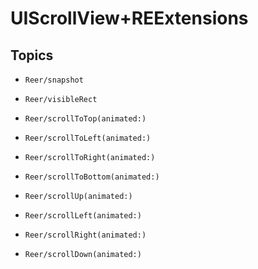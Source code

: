 # UIScrollView+REExtensions

## Topics

- ``Reer/snapshot``

- ``Reer/visibleRect``

- ``Reer/scrollToTop(animated:)``

- ``Reer/scrollToLeft(animated:)``

- ``Reer/scrollToRight(animated:)``

- ``Reer/scrollToBottom(animated:)``

- ``Reer/scrollUp(animated:)``

- ``Reer/scrollLeft(animated:)``

- ``Reer/scrollRight(animated:)``

- ``Reer/scrollDown(animated:)``
